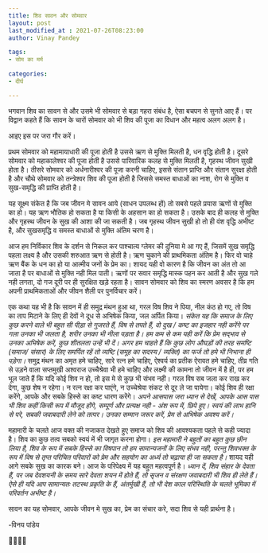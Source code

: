 ```yaml
---
title: शिव सावन और सोमवार
layout: post
last_modified_at : 2021-07-26T08:23:00
author: Vinay Pandey

tags:
- सोम का मर्म

categories:
- दीर्घ

---
```


भगवान शिव का सावन से और उसमे भी सोमवार से बड़ा गहरा संबंध है, ऐसा बचपन से सुनते आए हैं। पर विद्वान कहते हैं कि सावन के चारों सोमवार को भी शिव की पूजा का विधान और महत्व अलग अलग है। 

आइए इस पर जरा गौर करें।

प्रथम सोमवार को महामायाधारी की पूजा होती है उससे ऋण से मुक्ति मिलती है, धन वृद्धि होती है। दूसरे सोमवार को  महाकालेश्वर की पूजा होती है उससे पारिवारिक कलह से मुक्ति मिलती है, गृहस्थ जीवन सुखी होता है। तीसरे सोमवार को अर्धनारीश्वर की पूजा करनी चाहिए, इससे संतान प्राप्ति और संतान सुरक्षा होती है और चौथे सोमवार को तन्त्रेश्वर शिव की पूजा होती है जिससे समस्त बाधाओं का नाश, रोग से मुक्ति व सुख-समृद्धि की प्राप्ति होती है।

यह सूक्ष्म संकेत है कि जब जीवन मे सावन आये (साधन उपलब्ध हों) तो सबसे पहले प्रयास ऋणों से मुक्ति का हो। यह ऋण भौतिक हो सकता है या किसी के अहसान का हो सकता है। उसके बाद ही कलह से मुक्ति और गृहस्थ जीवन के सुख की आशा की जा सकती है। जब गृहस्थ जीवन सुखी हो तो ही वंश वृद्धि अभीष्ट है, और सुखसमृद्धि व समस्त बाधाओं से मुक्ति अंतिम चरण है। 

आज हम निर्विकार शिव के दर्शन से निकल कर पाश्चात्य ग्लेमर की दुनिया मे आ गए हैं, जिसमें सुख समृद्धि  पहला लक्ष्य है और उसकी शरुआत  ऋण से होती है। ऋण चुकाने की प्राथमिकता अंतिम है। फिर वो चाहे ऋण बैंक के धन का हो या आत्मीय जनों के प्रेम का। शायद यही वो कारण है कि जीवन का अंत तो आ जाता है पर बाधाओं से मुक्ति नही मिल पाती। ऋणों पर सवार समृद्धि मास्क पहन कर आती है और सुख गले नही लगता, दो गज दूरी पर ही सुरक्षित खड़े रहता है। सावन सोमवार को शिव का स्मरण अवसर है कि हम अपनी प्राथमिकताओं और जीवन शैली पर पुनर्विचार करें। 

एक कथा यह भी है कि सावन में ही समुद्र मंथन हुआ था, गरल विष शिव ने पिया, नील कंठ हो गए, तो विष का ताप मिटाने के लिए ही देवों ने दूध से अभिषेक किया, जल अर्पित किया। *संकेत यह कि समाज के लिए कुछ करने वाले भी बहुत सी पीड़ा से गुजरते हैं, विष से तपते हैं, वो दुख / कष्ट का इजहार नही करेंगे पर गला उनका भी जलता है, शरीर उनका भी नीला पड़ता है। हम कम से कम यही करें कि प्रेम सद्भाव से उनका अभिषेक करें, कुछ शीतलता उन्हें भी दें। अगर हम चाहते हैं कि कुछ लोग औघड़ों की तरह समष्टि (समाज/ संसार) के लिए समर्पित रहें तो व्यष्टि (समूह का सदस्य / व्यक्ति) का फर्ज तो हमे भी निभाना ही पड़ेगा।* समुद्र मंथन का अमृत हमे चाहिए, सारे रत्न हमे चाहिए, ऐश्वर्य का प्रतीक ऐरावत हमे चाहिए, तीव्र गति से उड़ने वाला सप्तमुखी अश्वराज उच्चैश्रेवा भी हमे चाहिए और लक्ष्मी की कामना तो जीवन में है ही, पर हम भूल जाते हैं कि यदि कोई शिव न हो, तो इस मे से कुछ भी संभव नही। गरल विष सब जला कर राख कर देगा, कुछ शेष न रहेगा। न रत्न रक्षा कर पाएंगे, न उच्चेश्रेवा संकट से दूर ले जा पायेगा। कोई शिव ही रक्षा करेंगे, आपके और सबके हिस्से का कष्ट धारण करेंगे। *अपने आसपास जरा ध्यान से देखें, आपके आस पास भी शिव कहीं किसी रूप में मौजूद होंगे,  सम्पूर्ण और प्रत्यक्ष नही - अंश रूप में, छिपे हुए। स्वयं की लाभ हानि से परे, सबकी जवाबदारी लेने को तत्पर। उनका सम्मान जरूर करें, प्रेम से अभिषेक अवश्य करें।* 

महामारी के चलते आज वक्त की नजाकत देखते हुए समाज को शिव की आवश्यकता पहले से कही ज्यादा है। शिव का कुछ तत्व सबको स्वयं में भी जागृत करना होगा। *इस महामारी ने बहुतों का बहुत कुछ छीन लिया है, शिव के रूप में सबके हिस्से का विषपान तो हम सामान्यजनों के लिए संभव नही, परन्तु शिवभक्त के रूप में विष से तृप्त परिचित परिवारों को प्रेम और सहयोग का अर्ध्य तो चढ़ाया ही जा सकता है।* शायद यही आगे सबके सुख का कारक बने। आज के परिपेक्ष्य में यह बहुत महत्वपूर्ण है। *ध्यान दें, शिव संहार के देवता हैं, पर जब देवशयनी के समय सारे देवता शयन में होते हैं,  तो सृजन व संरक्षण जवाबदारी भी शिव ही लेते हैं। ऐसे ही यदि आप सामान्यतः तटस्थ प्रकृति के हैं, अंतर्मुखी हैं, तो भी देश काल परिस्थिति के चलते भूमिका में परिवर्तन अभीष्ट है।*

सावन का यह सोमवार, आपके जीवन मे सुख का, प्रेम का संचार करे, सदा शिव से यही प्रार्थना है।

-विनय पांडेय

🙏🌷🌷🙏
